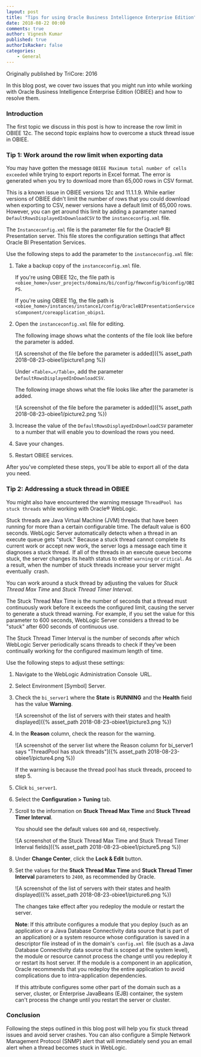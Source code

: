 ```yaml
---
layout: post
title: "Tips for using Oracle Business Intelligence Enterprise Edition"
date: 2018-08-22 00:00
comments: true
author: Vignesh Kumar
published: true
authorIsRacker: false
categories:
    - General
---
```


Originally published by TriCore: 2016

In this blog post, we cover two issues that you might run into while working
with Oracle Business Intelligence Enterprise Edition (OBIEE) and how to
resolve them.

<!-- more -->

### Introduction  

The first topic we discuss in this post is how to increase the row limit in
OBIEE 12c. The second topic explains how to overcome a stuck thread issue in
OBIEE.  

### Tip 1: Work around the row limit when exporting data

You may have gotten the message `OBIEE Maximum total number of cells 
exceeded` while trying to export reports in Excel format. The error is
generated when you try to download more than 65,000 rows in CSV format.

This is a known issue in OBIEE versions 12c and 11.1.1.9. While earlier
versions of OBIEE didn't limit the number of rows that you could
download when exporting to CSV, newer versions have a default limit of 65,000
rows. However, you can get around this limit by adding a parameter named
`DefaultRowsDisplayedInDownloadCSV` to the `instanceconfig.xml` file.

The `Instanceconfig.xml` file is the parameter file for the Oracle&reg; BI
Presentation server. This file stores the configuration settings that affect
Oracle BI Presentation Services.

Use the following steps to add the parameter to the `instanceconfig.xml` file:

1. Take a backup copy of the `instanceconfig.xml` file.

    If you're using OBIEE 12c, the file path is  `<obiee_home>/user_projects/domains/bi/config/fmwconfig/biconfig/OBIPS`.

    If you're using OBIEE 11g, the file path is  `<obiee_home>/instances/instance1/config/OracleBIPresentationServicesComponent/coreapplication_obips1`.

2. Open the `instanceconfig.xml` file for editing.

    The following image shows what the contents of the file look like before
    the parameter is added.

    ![A screenshot of the file before the parameter is
    added]({% asset_path 2018-08-23-obiee1/picture1.png %})

    Under `<Table>…</Table>`, add the parameter
    `DefaultRowsDisplayedInDownloadCSV`.

    The following image shows what the file looks like after the parameter is
    added.

    ![A screenshot of the file before the parameter is
    added]({% asset_path 2018-08-23-obiee1/picture2.png %})

3. Increase the value of the `DefaultRowsDisplayedInDownloadCSV` parameter to
   a number that will enable you to download the rows you need.
4. Save your changes.
5. Restart OBIEE services.

After you've completed these steps, you'll be able to export all of the data
you need.

### Tip 2: Addressing a stuck thread in OBIEE

You might also have encountered the warning message `ThreadPool has stuck
threads` while working with Oracle&reg; WebLogic.  

Stuck threads are Java Virtual Machine (JVM) threads that have been running
for more than a certain configurable time. The default value is 600 seconds.
WebLogic Server automatically detects when a thread in an execute queue gets
"stuck." Because a stuck thread cannot complete its current work or accept new
work, the server logs a message each time it diagnoses a stuck thread. 
If all of the threads in an execute queue become stuck, the server changes its
health status to either `warning` or `critical`. As a result, when the number
of stuck threads increase your server might 
eventually 
crash.  

You can work around a stuck thread by adjusting the values for  _Stuck Thread
Max Time_ and _Stuck Thread Timer Interval_.

The Stuck Thread Max Time is the number of seconds that a thread must
continuously work before it exceeds the configured limit, causing the
server to generate a stuck thread warning. For example, if you set the
value for this parameter to 600 seconds, WebLogic Server considers a thread
to be "stuck" after 600 seconds of continuous use.

The Stuck Thread Timer Interval is the number of seconds after which
WebLogic Server periodically scans threads to check if they've been
continually working for the configured maximum length of time.

Use the following steps to adjust these settings:

1. Navigate to the WebLogic Administration Console 
   URL.
2. Select Environment [Symbol] Server.
3. Check the `bi_server1` where the **State** is **RUNNING** and the
   **Health** field has the value **Warning**.

    ![A screenshot of the list of servers with their states and health
    displayed]({% asset_path 2018-08-23-obiee1/picture3.png %})

4. In the **Reason** column, check the reason for the warning.

    ![A screenshot of the server list where the Reason column for bi_server1
    says "ThreadPool has stuck threads"]({% asset_path 2018-08-23-obiee1/picture4.png %})

    If the warning is because the thread pool has stuck threads,
    proceed to step 5.   

5. Click `bi_server1`.

6. Select the **Configuration > Tuning** tab.
7. Scroll to the information on **Stuck Thread Max Time** and **Stuck Thread
   Timer Interval**.

    You should see the default values `600` and `60`, respectively.

    ![A screenshot of the Stuck Thread Max Time and Stuck Thread
    Timer Interval fields]({% asset_path 2018-08-23-obiee1/picture5.png %})

8. Under **Change Center**, click the **Lock & Edit** button.
9. Set the values for the **Stuck Thread Max Time** and **Stuck Thread
   Timer Interval** parameters to `2400`, as recommended by Oracle.

    ![A screenshot of the list of servers with their states and health
    displayed]({% asset_path 2018-08-23-obiee1/picture6.png %})

    The changes take effect after you redeploy the module or restart the
    server.

    **Note**: If this attribute configures a module that you deploy (such as an
    application or a Java Database Connectivity data source that is part of an
    application) or a system resource whose configuration is saved in a
    descriptor file instead of in the domain's 
    `config.xml` 
    file (such as a Java Database Connectivity data source that
    is scoped at the system level), the module or resource cannot process
    the change until you redeploy it or restart its host server. If the module
    is a component in an application, Oracle recommends that you redeploy the
    entire application to avoid complications due to intra-application
    dependencies.

    If this attribute configures some other part of the domain such as a
    server, cluster, or Enterprise JavaBeans (EJB) container, the system can't
    process the change until you restart the server or cluster.

### Conclusion

Following the steps outlined in this blog post will help you fix stuck thread
issues and avoid server crashes. You can also configure a Simple Network
Management Protocol (SNMP) alert that will immediately send you an email alert
when a thread becomes stuck in WebLogic.
